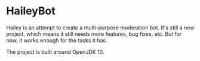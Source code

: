# HaileyBot

Hailey is an attempt to create a multi-purpose moderation bot. It's still a new project, which means it still needs more features, bug fixes, etc. But for now, it works enough for the tasks it has.

The project is built around OpenJDK 10.

